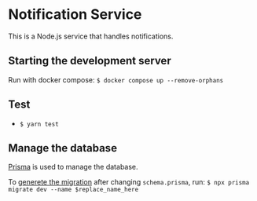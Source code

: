 # Notification Service

This is a Node.js service that handles notifications.

## Starting the development server

Run with docker compose: `$ docker compose up --remove-orphans`

## Test

- `$ yarn test`

## Manage the database

[Prisma](https://www.prisma.io/docs) is used to manage the database.

To [generete the migration](https://www.prisma.io/docs/orm/reference/prisma-cli-reference#prisma-migrate) after changing `schema.prisma`, run:
`$ npx prisma migrate dev --name $replace_name_here`
